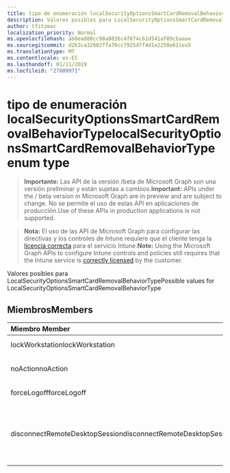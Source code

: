 ```yaml
---
title: tipo de enumeración localSecurityOptionsSmartCardRemovalBehaviorType
description: Valores posibles para LocalSecurityOptionsSmartCardRemovalBehaviorType
author: tfitzmac
localization_priority: Normal
ms.openlocfilehash: ab8ead80cc98a8036c4f874c61d541af09cbaaae
ms.sourcegitcommit: d2b3ca32602ffa76cc7925d7f4d1e2258e611ea5
ms.translationtype: MT
ms.contentlocale: es-ES
ms.lasthandoff: 01/11/2019
ms.locfileid: "27809971"
---
```

# <a name="localsecurityoptionssmartcardremovalbehaviortype-enum-type"></a><span data-ttu-id="8d15a-103">tipo de enumeración localSecurityOptionsSmartCardRemovalBehaviorType</span><span class="sxs-lookup"><span data-stu-id="8d15a-103">localSecurityOptionsSmartCardRemovalBehaviorType enum type</span></span>

> <span data-ttu-id="8d15a-104">**Importante:** Las API de la versión /beta de Microsoft Graph son una versión preliminar y están sujetas a cambios.</span><span class="sxs-lookup"><span data-stu-id="8d15a-104">**Important:** APIs under the / beta version in Microsoft Graph are in preview and are subject to change.</span></span> <span data-ttu-id="8d15a-105">No se permite el uso de estas API en aplicaciones de producción.</span><span class="sxs-lookup"><span data-stu-id="8d15a-105">Use of these APIs in production applications is not supported.</span></span>

> <span data-ttu-id="8d15a-106">**Nota:** El uso de las API de Microsoft Graph para configurar las directivas y los controles de Intune requiere que el cliente tenga la [licencia correcta](https://go.microsoft.com/fwlink/?linkid=839381) para el servicio Intune.</span><span class="sxs-lookup"><span data-stu-id="8d15a-106">**Note:** Using the Microsoft Graph APIs to configure Intune controls and policies still requires that the Intune service is [correctly licensed](https://go.microsoft.com/fwlink/?linkid=839381) by the customer.</span></span>

<span data-ttu-id="8d15a-107">Valores posibles para LocalSecurityOptionsSmartCardRemovalBehaviorType</span><span class="sxs-lookup"><span data-stu-id="8d15a-107">Possible values for LocalSecurityOptionsSmartCardRemovalBehaviorType</span></span>
## <a name="members"></a><span data-ttu-id="8d15a-108">Miembros</span><span class="sxs-lookup"><span data-stu-id="8d15a-108">Members</span></span>
|<span data-ttu-id="8d15a-109">Miembro	</span><span class="sxs-lookup"><span data-stu-id="8d15a-109">Member</span></span>|<span data-ttu-id="8d15a-110">Valor</span><span class="sxs-lookup"><span data-stu-id="8d15a-110">Value</span></span>|<span data-ttu-id="8d15a-111">Description</span><span class="sxs-lookup"><span data-stu-id="8d15a-111">Description</span></span>|
|:---|:---|:---|
|<span data-ttu-id="8d15a-112">lockWorkstation</span><span class="sxs-lookup"><span data-stu-id="8d15a-112">lockWorkstation</span></span>|<span data-ttu-id="8d15a-113">0</span><span class="sxs-lookup"><span data-stu-id="8d15a-113">0</span></span>|<span data-ttu-id="8d15a-114">Ninguna acción</span><span class="sxs-lookup"><span data-stu-id="8d15a-114">No Action</span></span>|
|<span data-ttu-id="8d15a-115">noAction</span><span class="sxs-lookup"><span data-stu-id="8d15a-115">noAction</span></span>|<span data-ttu-id="8d15a-116">1</span><span class="sxs-lookup"><span data-stu-id="8d15a-116">1</span></span>|<span data-ttu-id="8d15a-117">Bloquear estación de trabajo</span><span class="sxs-lookup"><span data-stu-id="8d15a-117">Lock Workstation</span></span>|
|<span data-ttu-id="8d15a-118">forceLogoff</span><span class="sxs-lookup"><span data-stu-id="8d15a-118">forceLogoff</span></span>|<span data-ttu-id="8d15a-119">2</span><span class="sxs-lookup"><span data-stu-id="8d15a-119">2</span></span>|<span data-ttu-id="8d15a-120">Forzar cierre de sesión</span><span class="sxs-lookup"><span data-stu-id="8d15a-120">Force Logoff</span></span>|
|<span data-ttu-id="8d15a-121">disconnectRemoteDesktopSession</span><span class="sxs-lookup"><span data-stu-id="8d15a-121">disconnectRemoteDesktopSession</span></span>|<span data-ttu-id="8d15a-122">3</span><span class="sxs-lookup"><span data-stu-id="8d15a-122">3</span></span>|<span data-ttu-id="8d15a-123">Desconectar si una sesión remota de servicios de escritorio remoto</span><span class="sxs-lookup"><span data-stu-id="8d15a-123">Disconnect if a remote Remote Desktop Services session</span></span>|





